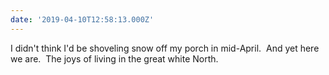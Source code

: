 ```yaml
---
date: '2019-04-10T12:58:13.000Z'
---
```


I didn't think I'd be shoveling snow off my porch in mid-April. &nbsp;And yet here we are. &nbsp;The joys of living in the great white North.
